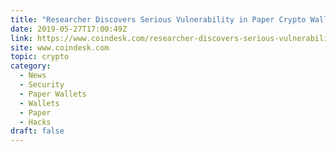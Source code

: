 ```yaml
---
title: "Researcher Discovers Serious Vulnerability in Paper Crypto Wallet Site"
date: 2019-05-27T17:00:49Z
link: https://www.coindesk.com/researcher-discovers-serious-vulnerability-in-paper-crypto-wallet-website?utm_medium=RSS&utm_source=hune
site: www.coindesk.com
topic: crypto
category:
  - News
  - Security
  - Paper Wallets
  - Wallets
  - Paper
  - Hacks
draft: false
---
```

